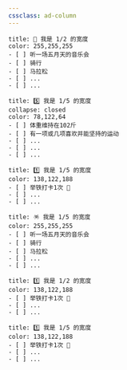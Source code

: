 ```yaml
---
cssclass: ad-column
---
```


<p></p>

```ad-col2-left
title: 🎯 我是 1/2 的宽度
color: 255,255,255
- [ ] 听一场五月天的音乐会
- [ ] 骑行
- [ ] 马拉松
- [ ] ...
- [ ] ...

```

```ad-col5-left
title: 5️⃣ 我是 1/5 的宽度
collapse: closed
color: 78,122,64
- [ ] 体重维持在102斤
- [ ] 有一项或几项喜欢并能坚持的运动
- [ ] ...
- [ ] ...
- [ ] ...

```

```ad-col5-right
title: 1️⃣ 我是 1/5 的宽度
color: 138,122,188
- [ ] 举铁打卡1次 💪 
- [ ] ...
- [ ] ...

```

<p></p>

```ad-col5-left
title: 🪅 我是 1/5 的宽度
color: 255,255,255
- [ ] 听一场五月天的音乐会
- [ ] 骑行
- [ ] 马拉松
- [ ] ...
- [ ] ...

```

```ad-col2-left
title: 1️⃣ 我是 1/2 的宽度
color: 138,122,188
- [ ] 举铁打卡1次 💪 
- [ ] ...
- [ ] ...

```

```ad-col5-right
title: 1️⃣ 我是 1/5 的宽度
color: 138,122,188
- [ ] 举铁打卡1次 💪 
- [ ] ...
- [ ] ...

```
